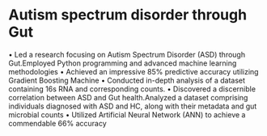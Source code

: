 # Autism spectrum disorder through Gut

• Led a research focusing on Autism Spectrum Disorder (ASD) through Gut.Employed Python programming and
advanced machine learning methodologies
• Achieved an impressive 85% predictive accuracy utilizing Gradient Boosting Machine
• Conducted in-depth analysis of a dataset containing 16s RNA and corresponding counts.
• Discovered a discernible correlation between ASD and Gut health.Analyzed a dataset comprising individuals
diagnosed with ASD and HC, along with their metadata and gut microbial counts
• Utilized Artificial Neural Network (ANN) to achieve a commendable 66% accuracy

